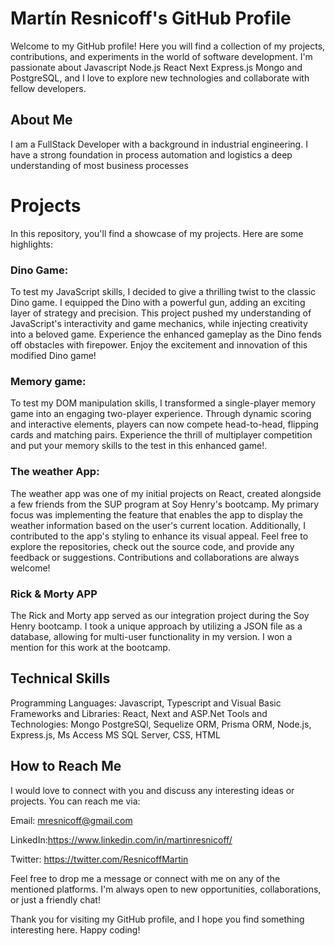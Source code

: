 # Martín Resnicoff's GitHub Profile
Welcome to my GitHub profile! Here you will find a collection of my projects, contributions, and experiments in the world of software development. I'm passionate about Javascript Node.js React Next Express.js Mongo and PostgreSQL, and I love to explore new technologies and collaborate with fellow developers.

## About Me
I am a FullStack Developer with a background in industrial engineering. I have a strong foundation in process automation and logistics a deep understanding of most business processes

# Projects
In this repository, you'll find a showcase of my projects. Here are some highlights:

### Dino Game:
To test my JavaScript skills, I decided to give a thrilling twist to the classic Dino game. I equipped the Dino with a powerful gun, adding an exciting layer of strategy and precision. This project pushed my understanding of JavaScript's interactivity and game mechanics, while injecting creativity into a beloved game. Experience the enhanced gameplay as the Dino fends off obstacles with firepower. Enjoy the excitement and innovation of this modified Dino game!

### Memory game:
To test my DOM manipulation skills, I transformed a single-player memory game into an engaging two-player experience. Through dynamic scoring and interactive elements, players can now compete head-to-head, flipping cards and matching pairs. Experience the thrill of multiplayer competition and put your memory skills to the test in this enhanced game!.

### The weather App:
The weather app was one of my initial projects on React, created alongside a few friends from the SUP program at Soy Henry's bootcamp. My primary focus was implementing the feature that enables the app to display the weather information based on the user's current location. Additionally, I contributed to the app's styling to enhance its visual appeal.
Feel free to explore the repositories, check out the source code, and provide any feedback or suggestions. Contributions and collaborations are always welcome!

### Rick & Morty APP
The Rick and Morty app served as our integration project during the Soy Henry bootcamp. I took a unique approach by utilizing a JSON file as a database, allowing for multi-user functionality in my version. I won a mention for this work at the bootcamp.

## Technical Skills
Programming Languages: Javascript, Typescript  and Visual Basic 
Frameworks and Libraries: React, Next and ASP.Net
Tools and Technologies: Mongo PostgreSQl, Sequelize ORM, Prisma ORM, Node.js, Express.js, Ms Access MS SQL Server, CSS, HTML
## How to Reach Me
I would love to connect with you and discuss any interesting ideas or projects. You can reach me via:

Email: mresnicoff@gmail.com

LinkedIn:https://www.linkedin.com/in/martinresnicoff/

Twitter: https://twitter.com/ResnicoffMartin

Feel free to drop me a message or connect with me on any of the mentioned platforms. I'm always open to new opportunities, collaborations, or just a friendly chat!

Thank you for visiting my GitHub profile, and I hope you find something interesting here. Happy coding!
